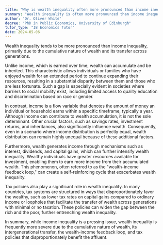 ```yaml
---
title: "Why is wealth inequality often more pronounced than income inequality?"
summary: "Wealth inequality is often more pronounced than income inequality due to the cumulative nature of wealth and its intergenerational transfer."
author: "Dr. Oliver White"
degree: "PhD in Public Economics, University of Edinburgh"
tutor_type: "IB Economics Tutor"
date: 2024-05-06
---
```


Wealth inequality tends to be more pronounced than income inequality, primarily due to the cumulative nature of wealth and its transfer across generations.

Unlike income, which is earned over time, wealth can accumulate and be inherited. This characteristic allows individuals or families who have enjoyed wealth for an extended period to continue expanding their resources, resulting in a substantial disparity between them and those who are less fortunate. Such a gap is especially evident in societies where barriers to social mobility exist, including limited access to quality education and discrimination based on race or gender.

In contrast, income is a flow variable that denotes the amount of money an individual or household earns within a specific timeframe, typically a year. Although income can contribute to wealth accumulation, it is not the sole determinant. Other crucial factors, such as savings rates, investment returns, and inheritances, also significantly influence wealth. Consequently, even in a scenario where income distribution is perfectly equal, wealth distribution can remain highly unequal because of these additional factors.

Furthermore, wealth generates income through mechanisms such as interest, dividends, and capital gains, which can further intensify wealth inequality. Wealthy individuals have greater resources available for investment, enabling them to earn more income from their accumulated wealth. This phenomenon, often referred to as the "wealth-income feedback loop," can create a self-reinforcing cycle that exacerbates wealth inequality.

Tax policies also play a significant role in wealth inequality. In many countries, tax systems are structured in ways that disproportionately favor the wealthy, such as lower tax rates on capital gains compared to ordinary income or loopholes that facilitate the transfer of wealth across generations with minimal or no taxation. These policies can widen the gap between the rich and the poor, further entrenching wealth inequality.

In summary, while income inequality is a pressing issue, wealth inequality is frequently more severe due to the cumulative nature of wealth, its intergenerational transfer, the wealth-income feedback loop, and tax policies that disproportionately benefit the affluent.
    